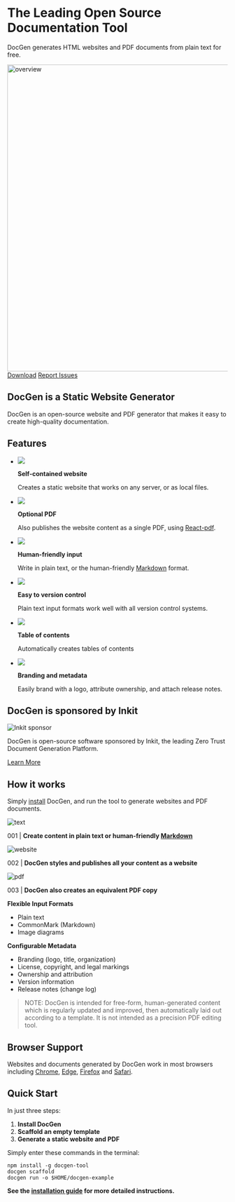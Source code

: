 ﻿<div class="section banner">
  <h1 class="headline">The Leading Open Source Documentation Tool</h1>
  <p class="lead">
   DocGen generates HTML websites and PDF documents from plain text for free.
  </p>
  <img src="files/images/overview.png" alt="overview" width="700px" class="bannerImage" />
  <div class="bannerButtons">
    <a href="https://github.com/mtmacdonald/docgen/tags" class="button spaced">Download</a>
    <a href="https://github.com/mtmacdonald/docgen/issues" class="button inverted">Report Issues</a>
  </div>
</div>

## DocGen is a Static Website Generator

DocGen is an open-source website and PDF generator that makes it easy to create high-quality documentation.

## Features

<ul class="features">
<li>
  <img src="files/images/icons/computer.png" />
  <p><strong>Self-contained website</strong></p>
  <p>Creates a static website that works on any server, or as local files.</p>
</li>
<li>
  <img src="files/images/icons/pdf.png" />
  <p><strong>Optional PDF</strong></p>
  <p>Also publishes the website content as a single PDF, using <a href="https://react-pdf.org/">React-pdf</a>.</p>
</li>
<li>
  <img src="files/images/icons/pencil.png" />
  <p><strong>Human-friendly input</strong></p>
  <p>Write in plain text, or the human-friendly <a href="http://commonmark.org">Markdown</a> format.</p>
</li>
<li>
  <img src="files/images/icons/cog.png" />
  <p><strong>Easy to version control</strong></p>
  <p>Plain text input formats work well with all version control systems.</p>
</li>
<li>
  <img src="files/images/icons/document.png" />
  <p><strong>Table of contents</strong></p>
  <p>Automatically creates tables of contents</p>
</li>
<li>
  <img src="files/images/icons/star.png" />
  <p><strong>Branding and metadata</strong></p>
  <p>Easily brand with a logo, attribute ownership, and attach release notes.</p>
</li>
</ul>

<div class="dgPDFPageBreak" />

## DocGen is sponsored by Inkit

<div class="inkitSponsor">
  <div class="inkitImage">
    <img src="files/images/inkit-screenshot.png" alt="Inkit sponsor">
  </div>
  <div class="inkitText">
    <p>DocGen is open-source software sponsored by Inkit, the leading Zero Trust Document Generation Platform.</p>
    <a href="https://www.inkit.com" class="button">Learn More</a>
  </div>
</div>

## How it works

Simply <a href="#quick-start">install</a> DocGen, and run the tool to generate websites and PDF documents.

<div class="dgCardContainer">
  <div class="dgCard">
    <img src="files/images/text.png" alt="text" />
    <p>001 | <strong>Create content in plain text or human-friendly <a href="http://commonmark.org">Markdown</a></strong></p>
  </div>
  <div class="dgCard">
    <img src="files/images/web.png" alt="website" />
    <p>002 | <strong>DocGen styles and publishes all your content as a website</strong></p>
  </div>
  <div class="dgCard">
    <img src="files/images/pdf.png" alt="pdf" />
    <p>003 | <strong>DocGen also creates an equivalent PDF copy</strong></p>
  </div>
</div>

<div class="featureDetailsContainer">
  <div class="featureDetails">
    <strong>Flexible Input Formats</strong>
    <ul>
      <li>Plain text</li>
      <li>CommonMark (Markdown)</li>
      <li>Image diagrams</li>
    </ul>
  </div>
  <div class="featureDetails">
    <strong>Configurable Metadata</strong>
    <ul>
      <li>Branding (logo, title, organization)</li>
      <li>License, copyright, and legal markings</li>
      <li>Ownership and attribution</li>
      <li>Version information</li>
      <li>Release notes (change log)</li>
    </ul>
  </div>
</div>

<div class="dgPDFPageBreak" />

> NOTE: DocGen is intended for free-form, human-generated content which is regularly updated and improved, then
automatically laid out according to a template. It is not intended as a precision PDF editing tool.

## Browser Support

Websites and documents generated by DocGen work in most browsers including [Chrome](https://www.google.com/chrome),
[Edge](https://www.microsoft.com/en-us/edge), [Firefox](https://www.mozilla.org/en-US/firefox/new) and
[Safari](https://www.apple.com/safari).

## Quick Start

In just three steps:

1. **Install DocGen**
2. **Scaffold an empty template**
3. **Generate a static website and PDF**

Simply enter these commands in the terminal:

    npm install -g docgen-tool
    docgen scaffold
    docgen run -o $HOME/docgen-example

**See the <a href="installation.html">installation guide</a> for more detailed instructions.**
